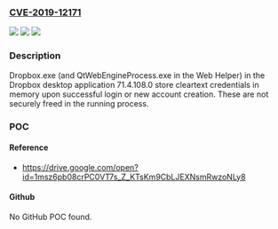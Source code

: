 ### [CVE-2019-12171](https://cve.mitre.org/cgi-bin/cvename.cgi?name=CVE-2019-12171)
![](https://img.shields.io/static/v1?label=Product&message=n%2Fa&color=blue)
![](https://img.shields.io/static/v1?label=Version&message=n%2Fa&color=blue)
![](https://img.shields.io/static/v1?label=Vulnerability&message=n%2Fa&color=brighgreen)

### Description

Dropbox.exe (and QtWebEngineProcess.exe in the Web Helper) in the Dropbox desktop application 71.4.108.0 store cleartext credentials in memory upon successful login or new account creation. These are not securely freed in the running process.

### POC

#### Reference
- https://drive.google.com/open?id=1msz6pb08crPC0VT7s_Z_KTsKm9CbLJEXNsmRwzoNLy8

#### Github
No GitHub POC found.

